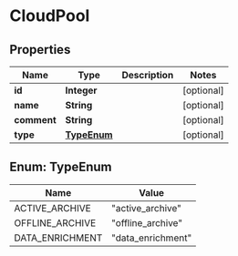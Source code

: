 
# CloudPool

## Properties
Name | Type | Description | Notes
------------ | ------------- | ------------- | -------------
**id** | **Integer** |  |  [optional]
**name** | **String** |  |  [optional]
**comment** | **String** |  |  [optional]
**type** | [**TypeEnum**](#TypeEnum) |  |  [optional]


<a name="TypeEnum"></a>
## Enum: TypeEnum
Name | Value
---- | -----
ACTIVE_ARCHIVE | &quot;active_archive&quot;
OFFLINE_ARCHIVE | &quot;offline_archive&quot;
DATA_ENRICHMENT | &quot;data_enrichment&quot;



